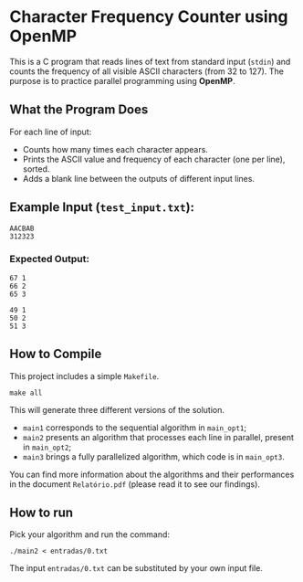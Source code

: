 # Character Frequency Counter using OpenMP

This is a C program that reads lines of text from standard input (`stdin`) and counts the frequency of all visible ASCII characters (from 32 to 127). The purpose is to practice parallel programming using **OpenMP**.

## What the Program Does

For each line of input:
- Counts how many times each character appears.
- Prints the ASCII value and frequency of each character (one per line), sorted.
- Adds a blank line between the outputs of different input lines.

## Example Input (`test_input.txt`):

````
AACBAB
312323
````

### Expected Output:

````
67 1
66 2
65 3

49 1
50 2
51 3
````

## How to Compile

This project includes a simple `Makefile`.

````
make all
````

This will generate three different versions of the solution.
- `main1` corresponds to the sequential algorithm in `main_opt1`;
- `main2` presents an algorithm that processes each line in parallel, present in `main_opt2`;
- `main3` brings a fully parallelized algorithm, which code is in `main_opt3`.

You can find more information about the algorithms and their performances in the document `Relatório.pdf` (please read it to see our findings).

## How to run

Pick your algorithm and run the command:

```
./main2 < entradas/0.txt
```

The input `entradas/0.txt` can be substituted by your own input file.

